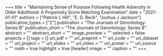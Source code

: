 +++
title = "Maintaining Sense of Purpose Following Health Adversity in Older Adulthood: A Propensity Score Matching Examination"
date = "2021-01-01"
authors = ["Patrick L Hill", "E. D. Beck", "Joshua J Jackson"]
publication_types = ["2"]
publication = "The Journals of Gerontology: Series B"
publication_short = "The Journals of Gerontology: Series B"
abstract = ""
abstract_short = ""
image_preview = ""
selected = false
projects = []
tags = []
url_pdf = ""
url_preprint = ""
url_code = ""
url_dataset = ""
url_project = ""
url_slides = ""
url_video = ""
url_poster = ""
url_source = ""
math = true
highlight = true
[header]
image = ""
caption = ""
+++
